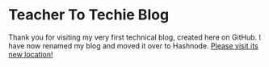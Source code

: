 # Teacher To Techie Blog

Thank you for visiting my very first technical blog, created here on GitHub. I have now renamed my blog and moved it over to Hashnode.  [Please visit its new location!](https://teach2tech.hashnode.dev/)
